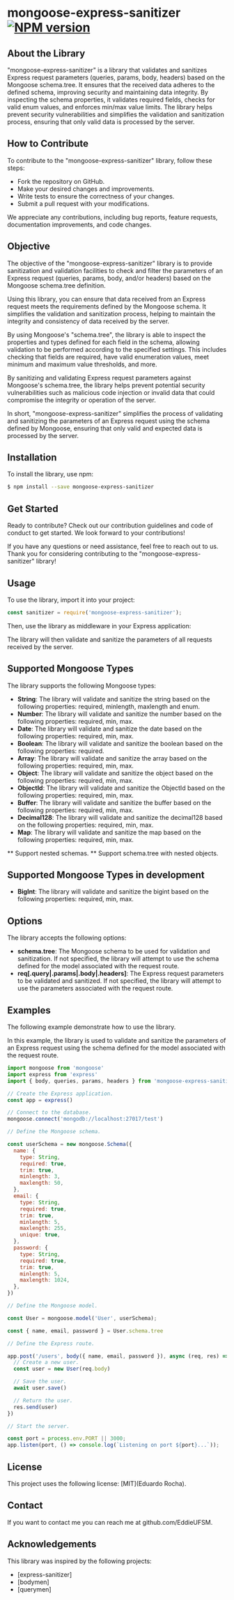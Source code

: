 # mongoose-express-sanitizer [![NPM version](https://badge.fury.io/js/mongoose-express-sanitizer.svg)](https://npmjs.org/package/mongoose-express-sanitizer) 

## About the Library

"mongoose-express-sanitizer" is a library that validates and sanitizes Express request parameters (queries, params, body, headers) based on the Mongoose schema.tree. It ensures that the received data adheres to the defined schema, improving security and maintaining data integrity. By inspecting the schema properties, it validates required fields, checks for valid enum values, and enforces min/max value limits. The library helps prevent security vulnerabilities and simplifies the validation and sanitization process, ensuring that only valid data is processed by the server.


## How to Contribute

To contribute to the "mongoose-express-sanitizer" library, follow these steps:

- Fork the repository on GitHub.
- Make your desired changes and improvements.
- Write tests to ensure the correctness of your changes.
- Submit a pull request with your modifications.

We appreciate any contributions, including bug reports, feature requests, documentation improvements, and code changes.


## Objective

The objective of the "mongoose-express-sanitizer" library is to provide sanitization and validation facilities to check and filter the parameters of an Express request (queries, params, body, and/or headers) based on the Mongoose schema.tree definition.

Using this library, you can ensure that data received from an Express request meets the requirements defined by the Mongoose schema. It simplifies the validation and sanitization process, helping to maintain the integrity and consistency of data received by the server.

By using Mongoose's "schema.tree", the library is able to inspect the properties and types defined for each field in the schema, allowing validation to be performed according to the specified settings. This includes checking that fields are required, have valid enumeration values, meet minimum and maximum value thresholds, and more.

By sanitizing and validating Express request parameters against Mongoose's schema.tree, the library helps prevent potential security vulnerabilities such as malicious code injection or invalid data that could compromise the integrity or operation of the server.

In short, "mongoose-express-sanitizer" simplifies the process of validating and sanitizing the parameters of an Express request using the schema defined by Mongoose, ensuring that only valid and expected data is processed by the server.

## Installation

To install the library, use npm:

```sh
$ npm install --save mongoose-express-sanitizer
```

## Get Started

Ready to contribute? Check out our contribution guidelines and code of conduct to get started. We look forward to your contributions!

If you have any questions or need assistance, feel free to reach out to us. Thank you for considering contributing to the "mongoose-express-sanitizer" library!

## Usage

To use the library, import it into your project:

```js
const sanitizer = require('mongoose-express-sanitizer');
```

Then, use the library as middleware in your Express application:

The library will then validate and sanitize the parameters of all requests received by the server.

## Supported Mongoose Types 

The library supports the following Mongoose types:

- **String**: The library will validate and sanitize the string based on the following properties: required, minlength, maxlength and enum.
- **Number**: The library will validate and sanitize the number based on the following properties: required, min, max.
- **Date**: The library will validate and sanitize the date based on the following properties: required, min, max.
- **Boolean**: The library will validate and sanitize the boolean based on the following properties: required.
- **Array**: The library will validate and sanitize the array based on the following properties: required, min, max.
- **Object**: The library will validate and sanitize the object based on the following properties: required, min, max.
- **ObjectId**: The library will validate and sanitize the ObjectId based on the following properties: required, min, max.
- **Buffer**: The library will validate and sanitize the buffer based on the following properties: required, min, max.
- **Decimal128**: The library will validate and sanitize the decimal128 based on the following properties: required, min, max.
- **Map**: The library will validate and sanitize the map based on the following properties: required, min, max.
  
** Support nested schemas.
** Support schema.tree with nested objects.

## Supported Mongoose Types in development

- **BigInt**: The library will validate and sanitize the bigint based on the following properties: required, min, max.

## Options

The library accepts the following options:

- **schema.tree**: The Mongoose schema to be used for validation and sanitization. If not specified, the library will attempt to use the schema defined for the model associated with the request route.
- **req[.query|.params|.body|.headers]**: The Express request parameters to be validated and sanitized. If not specified, the library will attempt to use the parameters associated with the request route.

## Examples

The following example demonstrate how to use the library.

In this example, the library is used to validate and sanitize the parameters of an Express request using the schema defined for the model associated with the request route.

```js
import mongoose from 'mongoose'
import express from 'express'
import { body, queries, params, headers } from 'mongoose-express-sanitizer'

// Create the Express application.
const app = express()

// Connect to the database.
mongoose.connect('mongodb://localhost:27017/test')

// Define the Mongoose schema.

const userSchema = new mongoose.Schema({
  name: {
    type: String,
    required: true,
    trim: true,
    minlength: 3,
    maxlength: 50,
  },
  email: {
    type: String,
    required: true,
    trim: true,
    minlength: 5,
    maxlength: 255,
    unique: true,
  },
  password: {
    type: String,
    required: true,
    trim: true,
    minlength: 5,
    maxlength: 1024,
  },
})

// Define the Mongoose model.

const User = mongoose.model('User', userSchema);

const { name, email, password } = User.schema.tree

// Define the Express route.

app.post('/users', body({ name, email, password }), async (req, res) => {
  // Create a new user.
  const user = new User(req.body)

  // Save the user.
  await user.save()

  // Return the user.
  res.send(user)
})

// Start the server.

const port = process.env.PORT || 3000;
app.listen(port, () => console.log(`Listening on port ${port}...`));
```

## License

This project uses the following license: [MIT](Eduardo Rocha).

## Contact

If you want to contact me you can reach me at github.com/EddieUFSM.

## Acknowledgements

This library was inspired by the following projects:

- [express-sanitizer]
- [bodymen]
- [querymen]
